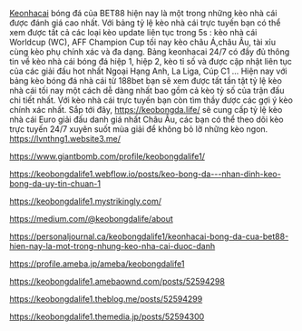 [Keonhacai](https://keobongda.life/) bóng đá của BET88 hiện nay là một trong những kèo nhà cái được đánh giá cao nhất. Với bảng tỷ lệ kèo nhà cái trực tuyến bạn có thể xem được tất cả các loại kèo update liên tục trong 5s : kèo nhà cái Worldcup (WC), AFF Champion Cup tối nay kèo châu Á,châu Âu, tài xỉu cùng kèo phụ chính xác và đa dạng.
Bảng keonhacai 24/7 có đầy đủ thông tin về kèo nhà cái bóng đá hiệp 1, hiệp 2, kèo tỉ số và được cập nhật liên tục của các giải đấu hot nhất Ngoại Hạng Anh, La Liga, Cúp C1 …
Hiện nay với bảng kèo bóng đá nhà cái từ 188bet bạn sẽ xem được tất tần tật tỷ lệ kèo nhà cái tối nay một cách dễ dàng nhất bao gồm cả kèo tỷ số của trận đấu chi tiết nhất. Với kèo nhà cái trực tuyến bạn còn tìm thầy được các gợi ý kèo chính xác nhất. Sắp tới đây, https://keobongda.life/ sẽ cung cấp tỷ lệ kèo nhà cái Euro giải đấu danh giá nhất Châu Âu, các bạn có thể theo dõi kèo trực tuyến 24/7 xuyên suốt mùa giải để không bỏ lỡ những kèo ngon.
https://lvnthng1.website3.me/

https://www.giantbomb.com/profile/keobongdalife1/

https://keobongdalife1.webflow.io/posts/keo-bong-da---nhan-dinh-keo-bong-da-uy-tin-chuan-1

https://keobongdalife1.mystrikingly.com/

https://medium.com/@keobongdalife/about

https://personaljournal.ca/keobongdalife1/keonhacai-bong-da-cua-bet88-hien-nay-la-mot-trong-nhung-keo-nha-cai-duoc-danh

https://profile.ameba.jp/ameba/keobongdalife1

https://keobongdalife1.amebaownd.com/posts/52594298

https://keobongdalife1.theblog.me/posts/52594299

https://keobongdalife1.themedia.jp/posts/52594300


